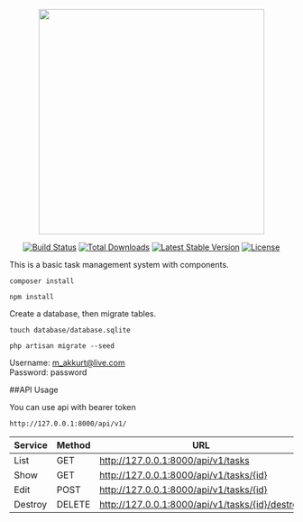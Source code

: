 <p align="center"><a href="https://laravel.com" target="_blank"><img src="https://raw.githubusercontent.com/laravel/art/master/logo-lockup/5%20SVG/2%20CMYK/1%20Full%20Color/laravel-logolockup-cmyk-red.svg" width="400"></a></p>

<p align="center">
<a href="https://travis-ci.org/laravel/framework"><img src="https://travis-ci.org/laravel/framework.svg" alt="Build Status"></a>
<a href="https://packagist.org/packages/laravel/framework"><img src="https://img.shields.io/packagist/dt/laravel/framework" alt="Total Downloads"></a>
<a href="https://packagist.org/packages/laravel/framework"><img src="https://img.shields.io/packagist/v/laravel/framework" alt="Latest Stable Version"></a>
<a href="https://packagist.org/packages/laravel/framework"><img src="https://img.shields.io/packagist/l/laravel/framework" alt="License"></a>
</p>


This is a basic task management system with components.
```
composer install
```
```
npm install
```

Create a database, then migrate tables.
```
touch database/database.sqlite
```
```
php artisan migrate --seed
```

Username: m_akkurt@live.com 
<br />
Password: password



##API Usage

You can use api with bearer token


```
http://127.0.0.1:8000/api/v1/
```

| Service | Method | URL |
| ------ | ------ | ------ |
| List | GET | http://127.0.0.1:8000/api/v1/tasks |
| Show | GET | http://127.0.0.1:8000/api/v1/tasks/{id} |
| Edit | POST | http://127.0.0.1:8000/api/v1/tasks/{id} |
| Destroy | DELETE | http://127.0.0.1:8000/api/v1/tasks/{id}/destroy
